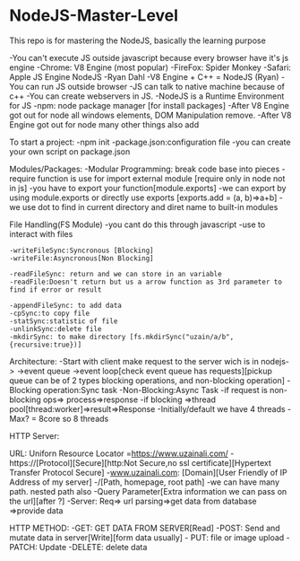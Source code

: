 # NodeJS-Master-Level
This repo is for mastering the NodeJS, basically the learning purpose

-You can't execute JS outside javascript because every browser have it's js engine
-Chrome: V8 Engine (most popular)
-FireFox: Spider Monkey
-Safari: Apple JS Engine
NodeJS
    -Ryan Dahl 
    -V8 Engine + C++ = NodeJS (Ryan)
    -You can run JS outside browser
    -JS can talk to native machine because of c++
    -You can create webservers in JS.
    -NodeJS is a Runtime Environment for JS
    -npm: node package manager [for install packages]
    -After V8 Engine got out for node all windows elements, DOM Manipulation remove.
    -After V8 Engine got out for node many other things also add

To start a project:
    -npm init
    -package.json:configuration file
    -you can create your own script on package.json

Modules/Packages:
    -Modular Programming: break code base into pieces
    -require function is use for import external module [require only in node not in js]
    -you have to export your function[module.exports]
    -we can export by using module.exports or directly use exports [exports.add = (a, b)=>a+b]
    -we use dot to find in current directory and diret name to built-in modules

File Handling(FS Module)
    -you cant do this through javascript
    -use to interact with files

    -writeFileSync:Syncronous [Blocking]
    -writeFile:Asyncronous[Non Blocking]

    -readFileSync: return and we can store in an variable
    -readFile:Doesn't return but us a arrow function as 3rd parameter to find if error or result

    -appendFileSync: to add data 
    -cpSync:to copy file
    -statSync:statistic of file
    -unlinkSync:delete file
    -mkdirSync: to make directory [fs.mkdirSync("uzain/a/b", {recursive:true})]

Architecture:
    -Start with client make request to the server wich is in nodejs->
    ->event queue ->event loop[check event queue has requests][pickup queue can be of 2 types blocking operations, and non-blocking operation]
    -Blocking operation:Sync task
    -Non-Blocking:Async Task
    -if request is non-blocking ops=> process=>response
    -if blocking =>thread pool[thread:worker]=>result=>Response
    -Initially/default we have 4 threads 
    -Max? = 8core so 8 threads

HTTP Server:

URL: Uniforn Resource Locator
    =https://www.uzainali.com/
        -https://[Protocol][Secure][http:Not Secure,no ssl certificate][Hypertext Transfer Protocol Secure]
        -www.uzainali.com: [Domain][User Friendly of IP Address of my server]
        -/[Path, homepage, root path]
        -we can have many path. nested path also
        -Query Parameter[Extra information we can pass on the url][after ?]
        -Server: Req=> url parsing=>get data from database =>provide data

HTTP METHOD:
    -GET: GET DATA FROM SERVER[Read]
    -POST: Send and mutate data in server[Write][form data usually]
    - PUT: file or image upload
    -PATCH: Update
    -DELETE: delete data
